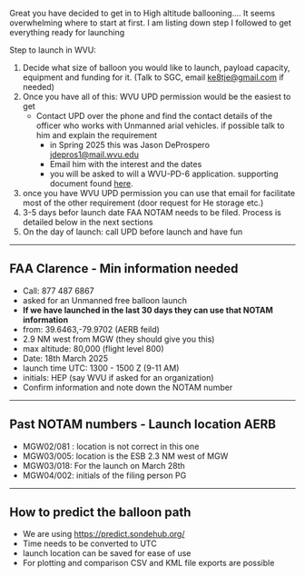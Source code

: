 Great you have decided to get in to High altitude ballooning.... It seems overwhelming where to start at first. I am listing down step I followed to get everything ready for launching


Step to launch in WVU:
1. Decide what size of balloon you would like to launch, payload capacity, equipment and funding for it. (Talk to SGC, email ke8tje@gmail.com if needed)
2. Once you have all of this: WVU UPD permission would be the easiest to get
	- Contact UPD over the phone and find the contact details of the  officer who works with Unmanned arial vehicles. if possible talk to him and explain the requirement
		- in Spring 2025 this was Jason DeProspero jdepros1@mail.wvu.edu
		- Email him with the interest and the dates
		- you will be asked to will a WVU-PD-6 application. supporting document found [here](other/ARC%20HAB%20-%20WVU-PD-6%20application.md).
3. once you have WVU UPD permission you can use that email for facilitate most of the other requirement (door request for He storage etc.)
4. 3-5 days befor launch date FAA NOTAM needs to be filed. Process is detailed below in the next sections
5. On the day of launch: call UPD before launch and have fun

---
## FAA Clarence - Min information needed

- Call: 877 487 6867
- asked for an Unmanned free balloon launch 
- **If we have launched in the last 30 days they can use that NOTAM information**
- from: 39.6463,-79.9702 (AERB feild)
- 2.9 NM west from MGW (they should give you this)
- max altitude: 80,000 (flight level 800)
- Date: 18th March 2025
- launch time UTC: 1300 - 1500 Z (9-11 AM)
- initials: HEP (say WVU if asked for an organization)
- Confirm information and note down the NOTAM number

---
## Past NOTAM numbers - Launch location AERB

- MGW02/081 : location is not correct in this one
- MGW03/005: location is the ESB 2.3 NM west of MGW
- MGW03/018: For the launch on March 28th
- MGW04/002: initials of the filing person PG

---
## How to predict the balloon path

- We are using https://predict.sondehub.org/
- Time needs to be converted to UTC
- launch location can be saved for ease of use
- For plotting and comparison CSV and KML file exports are possible